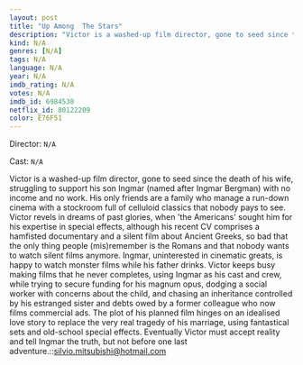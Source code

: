 ```yaml
---
layout: post
title: "Up Among  The Stars"
description: "Victor is a washed-up film director, gone to seed since the death of his wife, struggling to support his son Ingmar (named after Ingmar Bergman) with no income and no work. His only friends are a family who manage a run-down cinema with a stockroom full of celluloid classics that nobody pays to see. Victor revels in dreams of past glories, when 'the Americans' sought him for his expertise in special effects, although his recent CV comprises a hamfisted documentary and a silent film about Ancient Greeks, so bad that the only thing people (mis)remember.."
kind: N/A
genres: [N/A]
tags: N/A 
language: N/A
year: N/A
imdb_rating: N/A
votes: N/A
imdb_id: 6984530
netflix_id: 80122209
color: E76F51
---
```

Director: `N/A`  

Cast: `N/A` 

Victor is a washed-up film director, gone to seed since the death of his wife, struggling to support his son Ingmar (named after Ingmar Bergman) with no income and no work. His only friends are a family who manage a run-down cinema with a stockroom full of celluloid classics that nobody pays to see. Victor revels in dreams of past glories, when 'the Americans' sought him for his expertise in special effects, although his recent CV comprises a hamfisted documentary and a silent film about Ancient Greeks, so bad that the only thing people (mis)remember is the Romans and that nobody wants to watch silent films anymore. Ingmar, uninterested in cinematic greats, is happy to watch monster films while his father drinks. Victor keeps busy making films that he never completes, using Ingmar as his cast and crew, while trying to secure funding for his magnum opus, dodging a social worker with concerns about the child, and chasing an inheritance controlled by his estranged sister and debts owed by a former colleague who now films commercial ads. The plot of his planned film hinges on an idealised love story to replace the very real tragedy of his marriage, using fantastical sets and old-school special effects. Eventually Victor must accept reality and tell Ingmar the truth, but not before one last adventure.::silvio.mitsubishi@hotmail.com